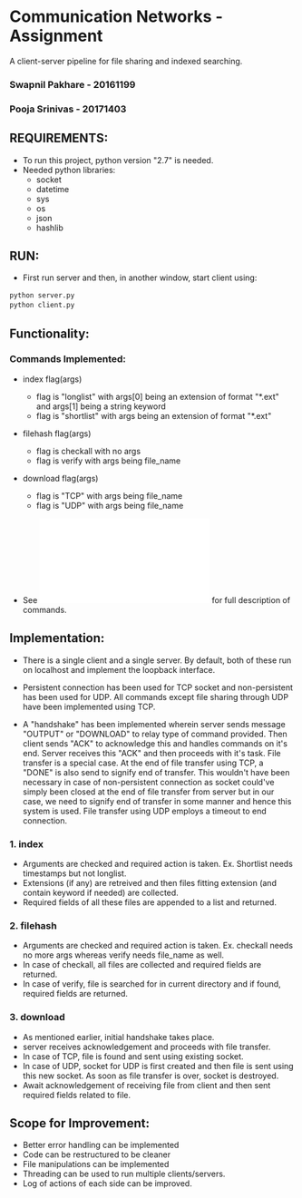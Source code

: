 # Communication Networks - Assignment
A client-server pipeline for file sharing and indexed searching.

### Swapnil Pakhare - 20161199
### Pooja Srinivas - 20171403

## REQUIREMENTS:
- To run this project, python version "2.7" is needed.
- Needed python libraries:
	- socket
	- datetime
	- sys
	- os
	- json
	- hashlib

## RUN:
- First run server and then, in another window, start client using:

```bash
python server.py
python client.py
```

## Functionality:

### Commands Implemented:
- index flag(args)
	- flag is "longlist" with args[0] being an extension of format "\*.ext" and args[1] being a string keyword
	- flag is "shortlist" with args being an extension of format "\*.ext"
- filehash flag(args)
	- flag is checkall with no args
	- flag is verify with args being file_name
- download flag(args)
	- flag is "TCP" with args being file_name
	- flag is "UDP" with args being file_name

- See ![here](./problem_statement.pdf) for full description of commands.

## Implementation:

- There is a single client and a single server. By default, both of these run on localhost and implement the loopback interface.

- Persistent connection has been used for TCP socket and non-persistent has been used for UDP. All commands except file sharing through UDP have been implemented using TCP.

- A "handshake" has been implemented wherein server sends message "OUTPUT" or "DOWNLOAD" to relay type of command provided. Then client sends "ACK" to acknowledge this and handles commands on it's end. Server receives this "ACK" and then proceeds with it's task. File transfer is a special case. At the end of file transfer using TCP, a "DONE" is also send to signify end of transfer. This wouldn't have been necessary in case of non-persistent connection as socket could've simply been closed at the end of file transfer from server but in our case, we need to signify end of transfer in some manner and hence this system is used. File transfer using UDP employs a timeout to end connection.

### 1. index
- Arguments are checked and required action is taken. Ex. Shortlist needs timestamps but not longlist.
- Extensions (if any) are retreived and then files fitting extension (and contain keyword if needed) are collected.
- Required fields of all these files are appended to a list and returned.

### 2. filehash
- Arguments are checked and required action is taken. Ex. checkall needs no more args whereas verify needs file_name as well.
- In case of checkall, all files are collected and required fields are returned.
- In case of verify, file is searched for in current directory and if found, required fields are returned.

### 3. download
- As mentioned earlier, initial handshake takes place.
- server receives acknowledgement and proceeds with file transfer.
- In case of TCP, file is found and sent using existing socket.
- In case of UDP, socket for UDP is first created and then file is sent using this new socket. As soon as file transfer is over, socket is destroyed.
- Await acknowledgement of receiving file from client and then sent required fields related to file.

## Scope for Improvement:
- Better error handling can be implemented
- Code can be restructured to be cleaner
- File manipulations can be implemented
- Threading can be used to run multiple clients/servers.
- Log of actions of each side can be improved.

